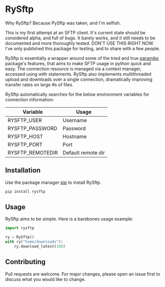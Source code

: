 # RySftp

Why RySftp? Because PySftp was taken, and I'm selfish.

This is my first attempt at an SFTP client. It's current state should be considered alpha, and full of bugs. It barely works, and it still needs to be documented and more thoroughly tested. DON'T USE THIS RIGHT NOW. I've only published this package for testing, and to share with a few people.

RySftp is essentially a wrapper around some of the tried and true [paramiko](http://www.paramiko.org/) package's features, that aims to make SFTP usage in python quick and easy. The connection resource is managed via a context manager, accessed using with statements. RySftp also implements multithreaded upload and downloads over a single connection, dramatically improving transfer rates on large #s of files.

RySftp automatically searches for the below environment variables for connection information:

|Variable|Usage|
|--------|-----|
|RYSFTP_USER|Username|
|RYSFTP_PASSWORD|Password|
|RYSFTP_HOST|Hostname|
|RYSFTP_PORT|Port|
|RYSFTP_REMOTEDIR| Default remote dir


## Installation

Use the package manager [pip](https://pip.pypa.io/en/stable/) to install RySftp.

```bash
pip install rysftp
```

## Usage
RySftp aims to be simple. Here is a barebones usage example:

```python
import rysftp

ry = RySftp()
with ry("home/downloads"):
    ry.download_latest(100)

```

## Contributing
Pull requests are welcome. For major changes, please open an issue first to discuss what you would like to change.
